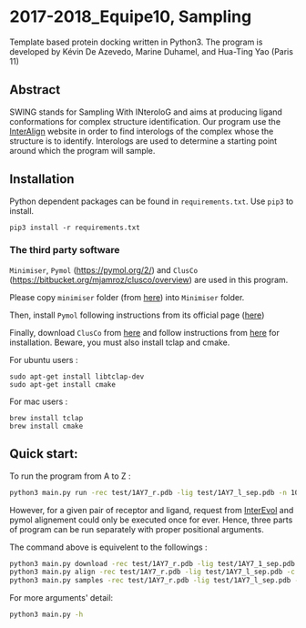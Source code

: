 # 2017-2018_Equipe10, Sampling
Template based protein docking written in Python3. The program is developed by Kévin De Azevedo, Marine Duhamel, and Hua-Ting Yao (Paris 11)
## Abstract
SWING stands for Sampling With INteroloG and aims at producing ligand conformations for complex structure identification. Our program use the [InterAlign](http://biodev.cea.fr/interevol/) website in order to find interologs of the complex whose the structure is to identify. Interologs are used to determine a starting point around which the program will sample.

## Installation
Python dependent packages can be found in `requirements.txt`.
Use `pip3` to install.
```
pip3 install -r requirements.txt
```
### The third party software
`Minimiser`, `Pymol` (https://pymol.org/2/) and `ClusCo` (https://bitbucket.org/mjamroz/clusco/overview) are used in this program.

Please copy `minimiser` folder (from [here](https://github.com/meetU-MasterStudents/2017-2018_partage/tree/master/Codes/Minimizer)) into `Minimiser` folder.

Then, install `Pymol` following instructions from its official page ([here](http://www.pymol.org/install))

Finally, download `ClusCo` from [here](https://bitbucket.org/mjamroz/clusco/downloads/) and follow instructions from [here](https://bitbucket.org/mjamroz/clusco/overview) for installation. Beware, you must also install tclap and cmake.

For ubuntu users :
```
sudo apt-get install libtclap-dev
sudo apt-get install cmake
```
For mac users :
```
brew install tclap
brew install cmake
```

## Quick start:
To run the program from A to Z :
```bash
python3 main.py run -rec test/1AY7_r.pdb -lig test/1AY7_l_sep.pdb -n 10 --minimizer
```
However, for a given pair of receptor and ligand, request from [InterEvol](http://biodev.cea.fr/interevol/) and pymol alignement could only be executed once for ever. Hence, three parts of program can be run separately with proper positional arguments.

The command above is equivelent to the followings :
```bash
python3 main.py download -rec test/1AY7_r.pdb -lig test/1AY7_1_sep.pdb
python3 main.py align -rec test/1AY7_r.pdb -lig test/1AY7_l_sep.pdb -c out/Inter/Inter.conf
python3 main.py samples -rec test/1AY7_r.pdb -lig test/1AY7_l_sep.pdb -n 10 -c out/Inter/Samples.conf --minimizer
```

For more arguments' detail:
```bash
python3 main.py -h
```
